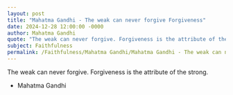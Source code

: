 ```yaml
---
layout: post
title: "Mahatma Gandhi - The weak can never forgive Forgiveness"
date: 2024-12-28 12:00:00 -0000
author: Mahatma Gandhi
quote: "The weak can never forgive. Forgiveness is the attribute of the strong."
subject: Faithfulness
permalink: /Faithfulness/Mahatma Gandhi/Mahatma Gandhi - The weak can never forgive Forgiveness
---
```


The weak can never forgive. Forgiveness is the attribute of the strong.

- Mahatma Gandhi
